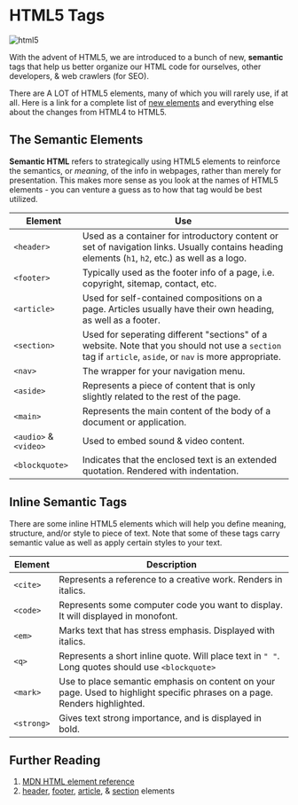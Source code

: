 # HTML5 Tags

![html5](https://www.w3.org/html/logo/downloads/HTML5_Badge_256.png)

With the advent of HTML5, we are introduced to a bunch of new, **semantic** tags that help us better organize our HTML code for ourselves, other developers, & web crawlers (for SEO).

There are A LOT of HTML5 elements, many of which you will rarely use, if at all.  Here is a link for a complete list of [new elements](https://www.w3.org/TR/html5-diff/#new-elements) and everything else about the changes from HTML4 to HTML5.

## The Semantic Elements

**Semantic HTML** refers to strategically using HTML5 elements to reinforce the semantics, or *meaning*, of the info in webpages, rather than merely for presentation.  This makes more sense as you look at the names of HTML5 elements - you can venture a guess as to how that tag would be best utilized.

| Element               | Use                                      |
| --------------------- | ---------------------------------------- |
| `<header>`            | Used as a container for introductory content or set of navigation links. Usually contains heading elements (`h1`, `h2`, etc.) as well as a logo. |
| `<footer>`            | Typically used as the footer info of a page, i.e. copyright, sitemap, contact, etc. |
| `<article>`           | Used for self-contained compositions on a page.  Articles usually have their own heading, as well as a footer. |
| `<section>`           | Used for seperating different "sections" of a website.  Note that you should not use a `section` tag if `article`, `aside`, or `nav` is more appropriate. |
| `<nav>`               | The wrapper for your navigation menu.    |
| `<aside>`             | Represents a piece of content that is only slightly related to the rest of the page. |
| `<main>`              | Represents the main content of the body of a document or application. |
| `<audio>` & `<video>` | Used to embed sound & video content.     |
| `<blockquote>`        | Indicates that the enclosed text is an extended quotation. Rendered with indentation. |

## Inline Semantic Tags

There are some inline HTML5 elements which will help you define meaning, structure, and/or style to piece of text. Note that some of these tags carry semantic value as well as apply certain styles to your text.

| Element    | Description                              |
| ---------- | ---------------------------------------- |
| `<cite>`   | Represents a reference to a creative work. Renders in italics. |
| `<code>`   | Represents some computer code you want to display. It will displayed in monofont. |
| `<em>`     | Marks text that has stress emphasis.  Displayed with italics. |
| `<q>`      | Represents a short inline quote.  Will place text in `" "`. Long quotes should use `<blockquote>` |
| `<mark>`   | Use to place semantic emphasis on content on your page. Used to highlight specific phrases on a page. Renders highlighted. |
| `<strong>` | Gives text strong importance, and is displayed in bold. |

## Further Reading

1. [MDN HTML element reference](https://developer.mozilla.org/en/docs/Web/HTML/Element)
2. [header](http://html5doctor.com/the-header-element/), [footer](http://html5doctor.com/the-footer-element/), [article](http://html5doctor.com/the-article-element/), & [section](http://html5doctor.com/the-section-element/) elements
